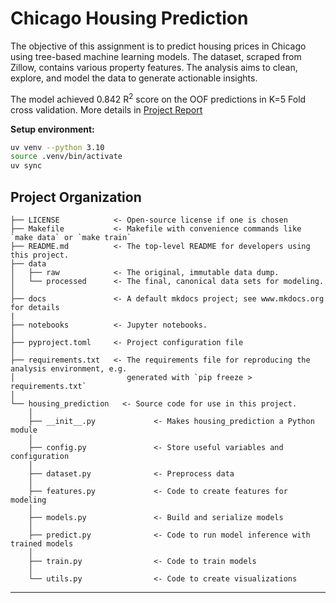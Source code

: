 # Chicago Housing Prediction

The objective of this assignment is to predict housing prices in Chicago using tree-based machine learning models. The dataset, scraped from Zillow, contains various property features. The analysis aims to clean, explore, and model the data to generate actionable insights. 

The model achieved 0.842 R<sup>2</sup> score on the OOF predictions in K=5 Fold cross validation. More details in [Project Report](https://docs.google.com/document/d/1NbbfePTH5WJRvjWV-u8L2qZP-bhk7Cda3dx9nMFsPN8/edit?usp=sharing)

**Setup environment:**
```bash
uv venv --python 3.10
source .venv/bin/activate
uv sync
```

## Project Organization

```
├── LICENSE            <- Open-source license if one is chosen
├── Makefile           <- Makefile with convenience commands like `make data` or `make train`
├── README.md          <- The top-level README for developers using this project.
├── data
│   ├── raw            <- The original, immutable data dump.
│   └── processed      <- The final, canonical data sets for modeling.
│
├── docs               <- A default mkdocs project; see www.mkdocs.org for details
|
├── notebooks          <- Jupyter notebooks.
│
├── pyproject.toml     <- Project configuration file
│
├── requirements.txt   <- The requirements file for reproducing the analysis environment, e.g.
│                         generated with `pip freeze > requirements.txt`
│
└── housing_prediction   <- Source code for use in this project.
    │
    ├── __init__.py             <- Makes housing_prediction a Python module
    │
    ├── config.py               <- Store useful variables and configuration
    │
    ├── dataset.py              <- Preprocess data
    │
    ├── features.py             <- Code to create features for modeling
    │
    ├── models.py               <- Build and serialize models
    │
    ├── predict.py              <- Code to run model inference with trained models
    │
    ├── train.py                <- Code to train models
    │
    └── utils.py                <- Code to create visualizations
```

--------

